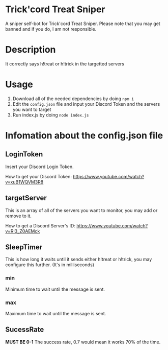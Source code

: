 # Trick'cord Treat Sniper
A sniper self-bot for Trick'cord Treat Sniper. Please note that you may get banned and if you do, I am not responsible.

# Description
It correctly says h!treat or h!trick in the targetted servers

# Usage
1. Download all of the needed dependencies by doing `npm i`
2. Edit the `config.json` file and input your Discord Token and the servers you want to target
3. Run index.js by doing `node index.js`

# Infomation about the config.json file

## LoginToken
Insert your Discord Login Token.

How to get your Discord Token: https://www.youtube.com/watch?v=xuB1WQVM3R8

## targetServer
This is an array of all of the servers you want to monitor, you may add or remove to it. 

How to get a Discord Server's ID: https://www.youtube.com/watch?v=RI3_Z0AEMck

## SleepTimer
This is how long it waits until it sends either h!treat or h!trick, you may configure this further. (It's in milliseconds)

### min
Minimum time to wait until the message is sent.

### max
Maximum time to wait until the message is sent.

## SucessRate
**MUST BE 0-1**
The success rate, 0.7 would mean it works 70% of the time.
